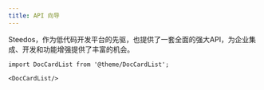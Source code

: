```yaml
---
title: API 向导
---
```


Steedos，作为低代码开发平台的先驱，也提供了一套全面的强大API，为企业集成、开发和功能增强提供了丰富的机会。


```mdx-code-block
import DocCardList from '@theme/DocCardList';

<DocCardList/>
```